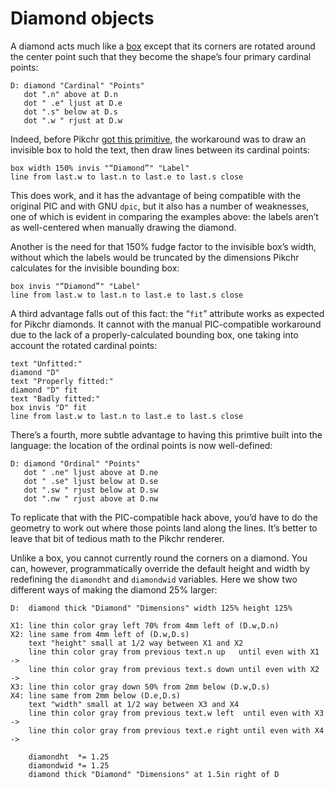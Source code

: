 # Diamond objects

A diamond acts much like a [box](./boxobj.md) except that its corners
are rotated around the center point such that they become the shape’s
four primary cardinal points:

~~~~ pikchr indent toggle
D: diamond "Cardinal" "Points"
   dot ".n" above at D.n
   dot " .e" ljust at D.e
   dot ".s" below at D.s
   dot ".w " rjust at D.w
~~~~

Indeed, before Pikchr [got this primitive](/info/36751abee2), the
workaround was to draw an invisible box to hold the text, then draw
lines between its cardinal points:

~~~~ pikchr indent toggle
box width 150% invis "“Diamond”" "Label"
line from last.w to last.n to last.e to last.s close
~~~~

This does work, and it has the advantage of being compatible with the
original PIC and with GNU `dpic`, but it also has a number of
weaknesses, one of which is evident in comparing the examples above: the
labels aren’t as well-centered when manually drawing the diamond.

Another is the need for that 150% fudge factor to the invisible box’s
width, without which the labels would be truncated by the dimensions
Pikchr calculates for the invisible bounding box:

~~~~ pikchr indent toggle
box invis "“Diamond”" "Label"
line from last.w to last.n to last.e to last.s close
~~~~

A third advantage falls out of this fact: the “`fit`” attribute works as
expected for Pikchr diamonds. It cannot with the manual PIC-compatible
workaround due to the lack of a properly-calculated bounding box, one taking
into account the rotated cardinal points:

~~~~ pikchr indent toggle
text "Unfitted:"
diamond "D"
text "Properly fitted:"
diamond "D" fit
text "Badly fitted:"
box invis "D" fit
line from last.w to last.n to last.e to last.s close
~~~~

There’s a fourth, more subtle advantage to having this primtive built
into the language: the location of the ordinal points is now
well-defined:

~~~~ pikchr indent toggle
D: diamond "Ordinal" "Points"
   dot " .ne" ljust above at D.ne
   dot " .se" ljust below at D.se
   dot ".sw " rjust below at D.sw
   dot ".nw " rjust above at D.nw
~~~~

To replicate that with the PIC-compatible hack above, you’d have to do
the geometry to work out where those points land along the lines. It’s
better to leave that bit of tedious math to the Pikchr renderer.

Unlike a box, you cannot currently round the corners on a diamond. You
can, however, programmatically override the default height and width
by redefining the `diamondht` and `diamondwid` variables. Here we show
two different ways of making the diamond 25% larger:

~~~~ pikchr indent toggle
D:  diamond thick "Diamond" "Dimensions" width 125% height 125%

X1: line thin color gray left 70% from 4mm left of (D.w,D.n)
X2: line same from 4mm left of (D.w,D.s)
    text "height" small at 1/2 way between X1 and X2
    line thin color gray from previous text.n up   until even with X1 ->
    line thin color gray from previous text.s down until even with X2 ->
X3: line thin color gray down 50% from 2mm below (D.w,D.s)
X4: line same from 2mm below (D.e,D.s)
    text "width" small at 1/2 way between X3 and X4
    line thin color gray from previous text.w left  until even with X3 ->
    line thin color gray from previous text.e right until even with X4 ->

    diamondht  *= 1.25
    diamondwid *= 1.25
    diamond thick "Diamond" "Dimensions" at 1.5in right of D
~~~~
